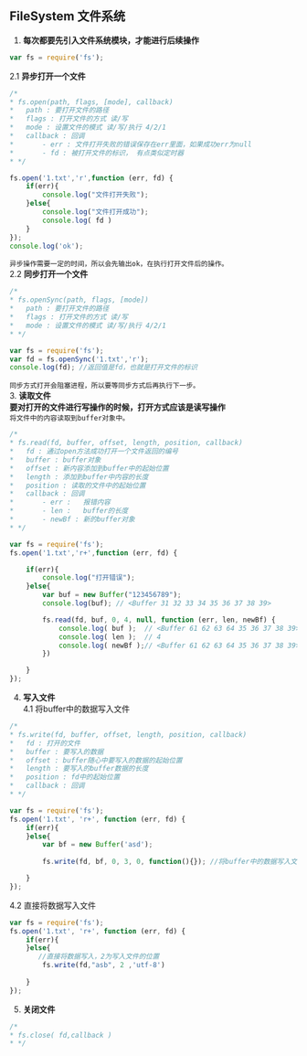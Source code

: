 ## FileSystem 文件系统
1. **每次都要先引入文件系统模块，才能进行后续操作**
``` javascript
var fs = require('fs');
```
2.1 **异步打开一个文件**  
``` javascript
/*   
* fs.open(path, flags, [mode], callback)
*   path : 要打开文件的路径
*   flags : 打开文件的方式 读/写
*   mode : 设置文件的模式 读/写/执行 4/2/1
*   callback : 回调
*       - err : 文件打开失败的错误保存在err里面，如果成功err为null
*       - fd : 被打开文件的标识， 有点类似定时器
* */
```
``` javascript
fs.open('1.txt','r',function (err, fd) {
    if(err){
        console.log("文件打开失败");
    }else{
        console.log("文件打开成功");
        console.log( fd )
    }
});
console.log('ok');
```
```异步操作需要一定的时间，所以会先输出ok，在执行打开文件后的操作。```  
2.2 **同步打开一个文件**  
``` javascript
/*   
* fs.openSync(path, flags, [mode])
*   path : 要打开文件的路径
*   flags : 打开文件的方式 读/写
*   mode : 设置文件的模式 读/写/执行 4/2/1
* */
```
``` javascript
var fs = require('fs');
var fd = fs.openSync('1.txt','r');
console.log(fd); //返回值是fd，也就是打开文件的标识
```
```同步方式打开会阻塞进程，所以要等同步方式后再执行下一步。```  
3.  **读取文件**  
**要对打开的文件进行写操作的时候，打开方式应该是读写操作**  
```将文件中的内容读取到buffer对象中。```  
``` javascript
/*
* fs.read(fd, buffer, offset, length, position, callback)
*   fd : 通过open方法成功打开一个文件返回的编号
*   buffer : buffer对象
*   offset : 新内容添加到buffer中的起始位置
*   length : 添加到buffer中内容的长度
*   position : 读取的文件中的起始位置
*   callback : 回调
*       - err :   报错内容
*       - len :   buffer的长度
*       - newBf : 新的buffer对象
* */
```
``` javascript
var fs = require('fs');
fs.open('1.txt','r+',function (err, fd) {

    if(err){
        console.log("打开错误");
    }else{
        var buf = new Buffer("123456789");
        console.log(buf); // <Buffer 31 32 33 34 35 36 37 38 39>

        fs.read(fd, buf, 0, 4, null, function (err, len, newBf) {
            console.log( buf );  // <Buffer 61 62 63 64 35 36 37 38 39>
            console.log( len );  // 4
            console.log( newBf );// <Buffer 61 62 63 64 35 36 37 38 39>
        })

    }
});
```
4. **写入文件**  
    4.1 将buffer中的数据写入文件
``` javascript
/*
* fs.write(fd, buffer, offset, length, position, callback)
*   fd : 打开的文件
*   buffer : 要写入的数据
*   offset : buffer随心中要写入的数据的起始位置
*   length : 要写入的buffer数据的长度
*   position : fd中的起始位置
*   callback : 回调
* */
```
``` javascript
var fs = require('fs');
fs.open('1.txt', 'r+', function (err, fd) {
    if(err){
    }else{
        var bf = new Buffer('asd');
        
        fs.write(fd, bf, 0, 3, 0, function(){}); //将buffer中的数据写入文件了

    }
});
```
   4.2 直接将数据写入文件
``` javascript
var fs = require('fs');
fs.open('1.txt', 'r+', function (err, fd) {
    if(err){
    }else{
       //直接将数据写入，2为写入文件的位置
        fs.write(fd,"asb", 2 ,'utf-8')
        
    }
});
```
5. **关闭文件**  
``` javascript
/*
* fs.close( fd,callback )
* */
```
